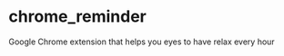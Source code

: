 chrome_reminder
===============

Google Chrome extension that helps you eyes to have relax every hour
